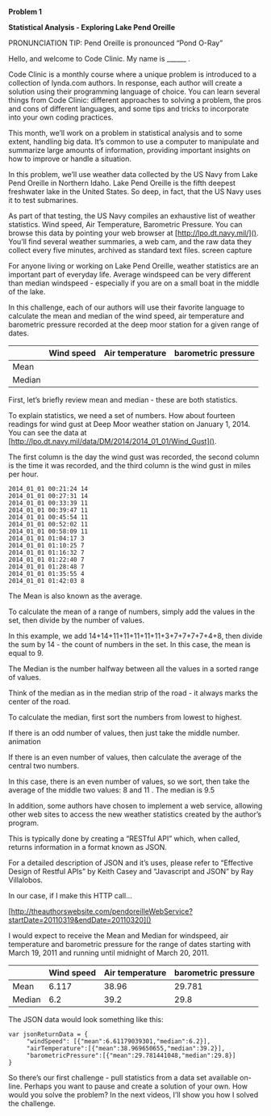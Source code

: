 
**Problem 1**

**Statistical Analysis - Exploring Lake Pend Oreille**

PRONUNCIATION TIP: Pend Oreille is pronounced “Pond O-Ray”

Hello, and welcome to Code Clinic. My name is ______ .

Code Clinic is a monthly course where a unique problem is introduced to a collection of lynda.com authors. In response, each author will create a solution using their programming language of choice. You can learn several things from Code Clinic: different approaches to solving a problem, the pros and cons of different languages, and some tips and tricks to incorporate into your own coding practices.

This month, we’ll work on a problem in statistical analysis and to some extent, handling big data. It’s common to use a computer to manipulate and summarize large amounts of information, providing important insights on how to improve or handle a situation.

In this problem, we’ll use weather data collected by the US Navy from Lake Pend Oreille in Northern Idaho. Lake Pend Oreille is  the fifth deepest freshwater lake in the United States. So deep, in fact, that the US Navy uses it to test submarines. 

As part of that testing, the US Navy compiles an exhaustive list of weather statistics. Wind speed, Air Temperature, Barometric Pressure. 
You can browse this data by pointing your web browser at [http://lpo.dt.navy.mil/](). You’ll find several weather summaries, a web cam, and the raw data they collect every five minutes, archived as standard text files.
screen capture

For anyone living or working on Lake Pend Oreille, weather statistics are an important part of everyday life. Average windspeed can be very different than median windspeed - especially if you are on a small boat in the middle of the lake.

In this challenge, each of our authors will use their favorite language to calculate the mean and median of the wind speed, air temperature and barometric pressure recorded at the deep moor station for a given range of dates. 

| | Wind speed | Air temperature | barometric pressure |
|----|-----|----|----|
| Mean |
| Median |


First, let’s briefly review mean and median - these are both statistics. 

To explain statistics, we need a set of numbers. How about fourteen readings for wind gust at Deep Moor weather station on January 1, 2014. You can see the data at [http://lpo.dt.navy.mil/data/DM/2014/2014_01_01/Wind_Gust]().

The first column is the day the wind gust was recorded, the second column is the time it was recorded, and the third column is the wind gust in miles per hour.

    2014_01_01 00:21:24 14
    2014_01_01 00:27:31 14
    2014_01_01 00:33:39 11
    2014_01_01 00:39:47 11
    2014_01_01 00:45:54 11
    2014_01_01 00:52:02 11
    2014_01_01 00:58:09 11
    2014_01_01 01:04:17 3
    2014_01_01 01:10:25 7
    2014_01_01 01:16:32 7
    2014_01_01 01:22:40 7
    2014_01_01 01:28:48 7
    2014_01_01 01:35:55 4
    2014_01_01 01:42:03 8

The Mean is also known as the average. 

To calculate the mean of a range of numbers, simply add the values in the set, then divide by the number of values.

In this example, we add 14+14+11+11+11+11+11+3+7+7+7+7+4+8, then divide the sum by 14 - the count of numbers in the set. In this case, the mean is equal to 9.

The Median is the number halfway between all the values in a sorted range of values. 

Think of the median as in the median strip of the road - it always marks the center of the road.

To calculate the median, first sort the numbers from lowest to highest. 

If there is an odd number of values, then just take the middle number.
animation

If there is an even number of values, then calculate the average of the central two numbers.

In this case, there is an even number of values, so we sort, then take the average of the middle two values: 8 and 11 . The median is 9.5

In addition, some authors have chosen to implement a web service, allowing other web sites to access the new weather statistics created by the author’s program.

This is typically done by creating a “RESTful API” which, when called, returns information in a format known as JSON.

For a detailed description of JSON and it’s uses, please refer to “Effective Design of Restful APIs” by Keith Casey and “Javascript and JSON” by Ray Villalobos. 

In our case, if I make this HTTP call…

[http://theauthorswebsite.com/pendoreilleWebService?startDate=20110319&endDate=20110320]()

I would expect to receive the Mean and Median for windspeed, air temperature and barometric pressure for the range of dates starting with March 19, 2011 and running until midnight of March 20, 2011. 

| | Wind speed | Air temperature | barometric pressure |
|----|-----|----|----|
| Mean | 6.117 | 38.96 | 29.781 |
| Median | 6.2 | 39.2 | 29.8 |

The JSON data would look something like this:

    var jsonReturnData = {
         "windSpeed": [{"mean":6.61179039301,"median":6.2}],
         "airTemperature":[{"mean":38.969650655,"median":39.2}],
         "barometricPressure":[{"mean":29.781441048,"median":29.8}]
    }

So there’s our first challenge - pull statistics from a data set available on-line. Perhaps you want to pause and create a solution of your own. How would you solve the problem? In the next videos, I’ll show you how I solved the challenge.
